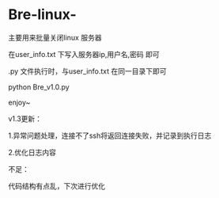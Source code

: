 # Bre-linux-
主要用来批量关闭linux 服务器

在user_info.txt 下写入服务器ip,用户名,密码 即可

.py 文件执行时，与user_info.txt 在同一目录下即可

python Bre_v1.0.py

enjoy~

v1.3更新：

1.异常问题处理，连接不了ssh将返回连接失败，并记录到执行日志

2.优化日志内容

不足：

代码结构有点乱，下次进行优化
